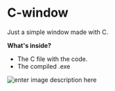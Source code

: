 # C-window
Just a simple window made with C. 

**What's inside?**

 - The C file with the code.
 - The compiled .exe 

![enter image description here](https://php-image-upload.cheemsbread.repl.co/uploads/Untitled.png)
